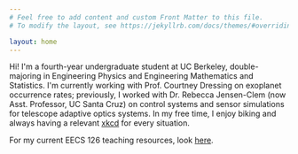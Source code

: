 ```yaml
---
# Feel free to add content and custom Front Matter to this file.
# To modify the layout, see https://jekyllrb.com/docs/themes/#overriding-theme-defaults

layout: home
---
```

Hi! I'm a fourth-year undergraduate student at UC Berkeley, double-majoring in Engineering Physics and Engineering Mathematics and Statistics. I'm currently working with Prof. Courtney Dressing on exoplanet occurrence rates; previously, I worked with Dr. Rebecca Jensen-Clem (now Asst. Professor, UC Santa Cruz) on control systems and sensor simulations for telescope adaptive optics systems. In my free time, I enjoy biking and always having a relevant [xkcd](https://xkcd.com) for every situation.

For my current EECS 126 teaching resources, look [here](eecs126.html).

